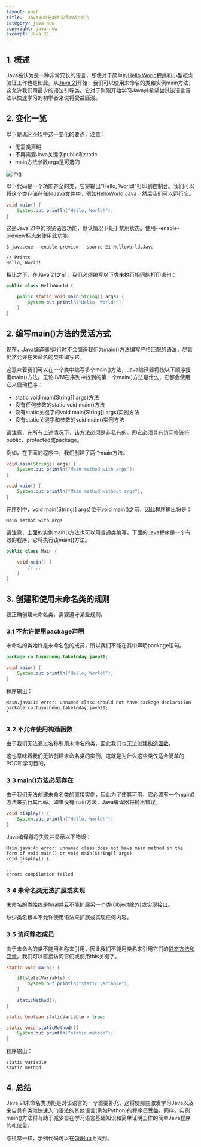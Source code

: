 ```yaml
---
layout: post
title:  Java未命名类和实例main方法
category: java-new
copyright: java-new
excerpt: Java 21
---
```


## 1. 概述

Java被认为是一种非常冗长的语言，即使对于简单的[Hello World程序](https://howtodoinjava.com/java/basics/java-hello-world-program/)和小型概念验证工作也是如此。从[Java 21](https://howtodoinjava.com/java/java-21-new-features/)开始，我们可以使用未命名的类和实例main方法，这允许我们用最少的语法引导类。它对于刚刚开始学习Java并希望尝试该语言语法以快速学习的初学者来说将受益匪浅。

## 2. 变化一览

以下是[JEP 445](https://openjdk.org/jeps/445)中这一变化的要点，注意：

- 无需类声明
- 不再需要Java关键字public和static
- main方法参数args是可选的

![img](https://howtodoinjava.com/wp-content/uploads/2023/07/Java-21-Unnamed-Classes-and-Instance-Main-Methods.jpg)

以下代码是一个功能齐全的类，它将输出“Hello, World!”打印到控制台。我们可以将这个类存储在任何Java文件中，例如HelloWorld.Java，然后我们可以运行它。

```java
void main() {
	System.out.println("Hello, World!");
}
```

这是Java 21中的预览语言功能，默认情况下处于禁用状态。使用--enable-preview标志来使用此功能。

```shell
$ java.exe --enable-preview --source 21 HelloWorld.Java

// Prints
Hello, World!
```

相比之下，在Java 21之前，我们必须编写以下类来执行相同的打印语句：

```java
public class HelloWorld {

    public static void main(String[] args) {
        System.out.println("Hello, World!");
    }
}
```

## 2. 编写main()方法的灵活方式

现在，Java编译器/运行时不会强迫我们为[main()方法](https://howtodoinjava.com/java/basics/main-method/)编写严格匹配的语法，尽管仍然允许在未命名的类中编写它。

这意味着我们可以在一个类中编写多个main()方法，Java编译器将按以下顺序搜索main()方法。无论JVM在序列中找到的第一个main()方法是什么，它都会使用它来启动程序：

- static void main(String[] args)方法
- 没有任何参数的static void main()方法
- 没有static关键字的void main(String[] args)实例方法
- 没有static关键字和参数的void main()实例方法

请注意，在所有上述情况下，该方法必须是非私有的，即它必须具有访问修饰符public、protected或package。

例如，在下面的程序中，我们创建了两个main方法。

```java
void main(String[] args) {
    System.out.println("Main method with args");
}

void main() {
    System.out.println("Main method without args");
}
```

在序列中，void main(String[] args)位于void main()之前，因此程序输出将是：

```text
Main method with args
```

请注意，上面的实例main()方法也可以用普通类编写。下面的Java程序是一个有效的程序，它将执行该main()方法。

```java
public class Main {

    void main() {
        // ...
    }
}
```

## 3. 创建和使用未命名类的规则

要正确创建未命名类，需要遵守某些规则。

### 3.1 不允许使用package声明

未命名的类始终是未命名包的成员，所以我们不能在其中声明package语句。

```java
package cn.tuyucheng.taketoday.java21;

void main() {
	System.out.println("Hello, World!");
}
```

程序输出：

```text
Main.java:1: error: unnamed class should not have package declaration
package cn.tuyucheng.taketoday.java21;
^
```

### 3.2 不允许使用构造函数

由于我们无法通过名称引用未命名的类，因此我们也无法创建[构造函数](https://howtodoinjava.com/java/oops/java-constructors/)。

这也意味着我们无法创建未命名类的实例，这就是为什么这些类仅适合简单的POC和学习目的。

### 3.3 main()方法必须存在

由于我们无法创建未命名类的直接实例，因此为了使其可用，它必须有一个main()方法来执行其代码。如果没有main方法，Java编译器将抛出错误。

```java
void display() {
	System.out.println("Hello, World!");
}
```

Java编译器将失败并显示以下错误：

```text
Main.java:4: error: unnamed class does not have main method in the form of void main() or void main(String[] args)
void display() {
     ^
...
error: compilation failed
```

### 3.4 未命名类无法扩展或实现

未命名的类始终是final并且不能扩展另一个类(Object除外)或实现接口。

缺少类名根本不允许使用语法来扩展或实现任何内容。

### 3.5 访问静态成员

由于未命名的类不能用名称来引用，因此我们不能用类名来引用它们的[静态方法和变量](https://howtodoinjava.com/java/keywords/java-static-keyword/)。我们可以直接访问它们或使用this关键字。

```java
static void main() {

    if(staticVariable) {
        System.out.println("static variable");
    }
    
    staticMethod();
}

static boolean staticVariable = true;

static void staticMethod(){
    System.out.println("static method");
}
```

程序输出：

```text
static variable
static method
```

## 4. 总结

Java 21未命名类功能是对该语言的一个重要补充，这将使那些激发学习Java以及来自具有类似快速入门语法的其他语言(例如Python)的程序员受益。同样，实例main()方法将有助于减少旨在学习语言基础知识和简单证明工作的简单Java程序的礼仪量。

与往常一样，示例代码可以在[GitHub](https://github.com/tuyucheng7/taketoday-tutorial4j/tree/master/java-core-modules/java-21)上找到。